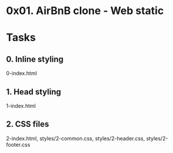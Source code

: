 # 0x01. AirBnB clone - Web static

# Tasks
## 0. Inline styling

0-index.html

## 1. Head styling 

1-index.html

## 2. CSS files

2-index.html, styles/2-common.css, styles/2-header.css, styles/2-footer.css

## 